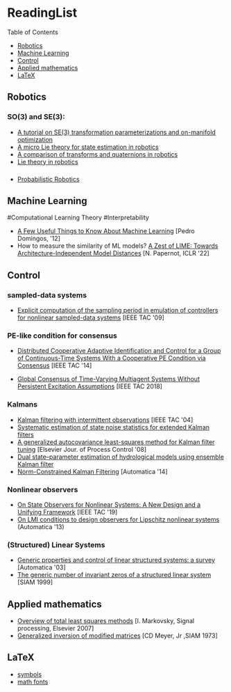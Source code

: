 # ReadingList

Table of Contents


- [Robotics](#robotics)
- [Machine Learning](#machine-learning)
- [Control](#control)
- [Applied mathematics](#applied-mathematics)
- [LaTeX](#latex)



## Robotics

### SO(3) and SE(3): 
- [A tutorial on SE(3) transformation parameterizations
and on-manifold optimization](https://citeseerx.ist.psu.edu/viewdoc/download?doi=10.1.1.468.5407&rep=rep1&type=pdf)
- [A micro Lie theory
for state estimation in robotics](https://arxiv.org/abs/1812.01537)
- [A comparison of transforms and quaternions in robotics](https://ieeexplore.ieee.org/document/12172?arnumber=12172)
- [Lie theory in robotics](https://norlab.ulaval.ca/research/LieCheatsheet/)


### 
- [Probabilistic Robotics](http://www.probabilistic-robotics.org/)

## Machine Learning 

#Computational Learning Theory #Interpretability

- [A Few Useful Things to Know About Machine Learning](https://homes.cs.washington.edu/~pedrod/papers/cacm12.pdf) [Pedro Domingos, '12]
- How to measure the similarity of ML models? [A Zest of LIME: Towards Architecture-Independent Model Distances](https://openreview.net/forum?id=OUz_9TiTv9j) [N. Papernot, ICLR '22]

## Control

### sampled-data systems 
- [Explicit computation of the sampling period in emulation of controllers for nonlinear sampled-data systems](https://ieeexplore.ieee.org/document/4796269) [IEEE TAC '09]

### PE-like condition for consensus 

- [Distributed Cooperative Adaptive Identification and Control for a Group of Continuous-Time Systems With a Cooperative PE Condition via Consensus](https://ieeexplore.ieee.org/abstract/document/6578135) [IEEE TAC '14]

- [Global Consensus of Time-Varying Multiagent Systems Without
Persistent Excitation Assumptions](https://ieeexplore.ieee.org/document/8283714) [IEEE TAC 2018]

### Kalmans

- [Kalman filtering with intermittent observations](https://ieeexplore.ieee.org/abstract/document/1333199) [IEEE TAC '04]
- [Systematic estimation of state noise statistics for extended Kalman filters](https://aiche.onlinelibrary.wiley.com/doi/10.1002/aic.690460209)
- [A generalized autocovariance least-squares method for Kalman filter tuning](https://www.sciencedirect.com/science/article/pii/S0959152407001631) [Elsevier Jour. of Process Control '08]
- [Dual state–parameter estimation of hydrological models using ensemble Kalman filter](https://www.sciencedirect.com/science/article/abs/pii/S0309170804001605)
- [Norm-Constrained Kalman Filtering](https://www.sciencedirect.com/science/article/abs/pii/S0005109814003082) [Automatica '14]

### Nonlinear observers

- [On State Observers for Nonlinear Systems: A New Design and a Unifying Framework](https://ieeexplore.ieee.org/abstract/document/8361887) [IEEE TAC '19]
- [On LMI conditions to design observers for Lipschitz nonlinear systems](https://www.sciencedirect.com/science/article/abs/pii/S0005109812005651) (Automatica '13)


### (Structured) Linear Systems
- [Generic properties and control of linear structured systems: a survey](https://www.sciencedirect.com/science/article/pii/S0005109803001043) [Automatica '03]
- [The generic number of invariant zeros of a structured linear system](https://epubs.siam.org/doi/abs/10.1137/S0363012996310119) [SIAM 1999]
 
## Applied mathematics
- [Overview of total least squares methods](http://eprints.epwp.eprints-hosting.org/id/eprint/89/1/tls_overview.pdf) [I. Markovsky, Signal processing, Elsevier 2007] 
- [Generalized inversion of modified matrices](http://apmath.spbu.ru/cnsa/pdf/article/Meyer%20Generalized%20Inversion%20of%20Modified%20Matrices.pdf) [CD Meyer, Jr ,SIAM 1973]

## LaTeX
- [symbols](https://docs.latexbase.com/symbols/)
- [math fonts](https://tex.stackexchange.com/questions/58098/what-are-all-the-font-styles-i-can-use-in-math-mode)
